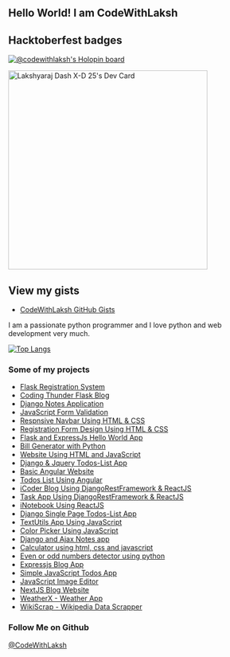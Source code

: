 ## Hello World! I am CodeWithLaksh

## Hacktoberfest badges
[![@codewithlaksh's Holopin board](https://holopin.me/codewithlaksh)](https://holopin.io/@codewithlaksh)

<a href="https://app.daily.dev/laksh2552"><img src="https://api.daily.dev/devcards/e97abca690bb4051b73b12eb0d146c46.png?r=i4j" width="400" alt="Lakshyaraj Dash X-D 25's Dev Card"/></a>

## View my gists
- [CodeWithLaksh GitHub Gists](https://gist.github.com/codewithlaksh)

I am a passionate python programmer and I love python and web 
development very much.

[![Top Langs](https://github-readme-stats.vercel.app/api/top-langs/?username=codewithlaksh&layout=compact)](https://github.com/anuraghazra/github-readme-stats)

### Some of my projects
- [Flask Registration System](https://github.com/codewithlaksh/flask-registration-system)
- [Coding Thunder Flask Blog](https://github.com/codewithlaksh/codingthunder-flask-blog)
- [Django Notes Application](https://github.com/codewithlaksh/django-notes-app)
- [JavaScript Form Validation](https://github.com/codewithlaksh/js-form-validation)
- [Respnsive Navbar Using HTML & CSS](https://github.com/codewithlaksh/responsive-navbar-design)
- [Registration Form Design Using HTML & CSS](https://github.com/codewithlaksh/registration-form-design)
- [Flask and ExpressJs Hello World App](https://github.com/codewithlaksh/flask-express-app)
- [Bill Generator with Python](https://github.com/codewithlaksh/bill-generator-with-python)
- [Website Using HTML and JavaScript](https://github.com/codewithlaksh/website-using-html-and-javascript)
- [Django & Jquery Todos-List App](https://github.com/codewithlaksh/django-and-jquery-todos-list-app)
- [Basic Angular Website](https://github.com/codewithlaksh/my-angular-website)
- [Todos List Using Angular](https://github.com/codewithlaksh/angular-todos-list)
- [iCoder Blog Using DjangoRestFramework & ReactJS](https://github.com/codewithlaksh/icoder-blog-djangorestframework-react)
- [Task App Using DjangoRestFramework & ReactJS](https://github.com/codewithlaksh/task-app-djangorestframework-react)
- [iNotebook Using ReactJS](https://github.com/codewithlaksh/ReactJS-iNotebook)
- [Django Single Page Todos-List App](https://github.com/codewithlaksh/django-singlePage-todos-application)
- [TextUtils App Using JavaScript](https://github.com/codewithlaksh/javascript-textutils-app)
- [Color Picker Using JavaScript](https://github.com/codewithlaksh/javascript-color-picker)
- [Django and Ajax Notes app](https://github.com/codewithlaksh/django-ajax-notes-app)
- [Calculator using html, css and javascript](https://github.com/codewithlaksh/calculator-using-html-css-and-javascript)
- [Even or odd numbers detector using python](https://github.com/codewithlaksh/even_or_odd_python)
- [Expressjs Blog App](https://github.com/codewithlaksh/express-blog-app)
- [Simple JavaScript Todos App](https://github.com/codewithlaksh/javascript-todos-app)
- [JavaScript Image Editor](https://github.com/codewithlaksh/javascript-image-editor)
- [NextJS Blog Website](https://github.com/codewithlaksh/nextjs-blog-website)
- [WeatherX - Weather App](https://github.com/codewithlaksh/WeatherX)
- [WikiScrap - Wikipedia Data Scrapper](https://github.com/codewithlaksh/WikiScrap)

### Follow Me on Github
[@CodeWithLaksh](https://github.com/codewithlaksh)
